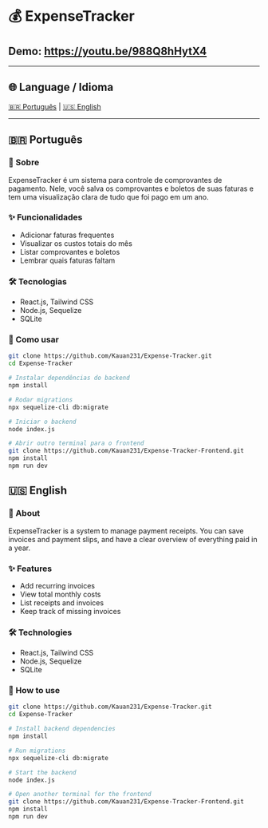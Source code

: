 # 💰 ExpenseTracker

## Demo: https://youtu.be/988Q8hHytX4

---

## 🌐 Language / Idioma

<p>
<a href="#portugues">🇧🇷 Português</a> | <a href="#english">🇺🇸 English</a>
</p>

---

## 🇧🇷 Português <a name="portugues"></a>

### 📌 Sobre
ExpenseTracker é um sistema para controle de comprovantes de pagamento. Nele, você salva os comprovantes e boletos de suas faturas e tem uma visualização clara de tudo que foi pago em um ano.

### ✨ Funcionalidades
- Adicionar faturas frequentes  
- Visualizar os custos totais do mês  
- Listar comprovantes e boletos  
- Lembrar quais faturas faltam  

### 🛠 Tecnologias
- React.js, Tailwind CSS  
- Node.js, Sequelize  
- SQLite  

### 🚀 Como usar
```bash
git clone https://github.com/Kauan231/Expense-Tracker.git
cd Expense-Tracker

# Instalar dependências do backend
npm install

# Rodar migrations
npx sequelize-cli db:migrate

# Iniciar o backend
node index.js

# Abrir outro terminal para o frontend
git clone https://github.com/Kauan231/Expense-Tracker-Frontend.git
npm install
npm run dev
````

## 🇺🇸 English <a name="english"></a>

### 📌 About

ExpenseTracker is a system to manage payment receipts. You can save invoices and payment slips, and have a clear overview of everything paid in a year.

### ✨ Features

* Add recurring invoices
* View total monthly costs
* List receipts and invoices
* Keep track of missing invoices

### 🛠 Technologies

* React.js, Tailwind CSS
* Node.js, Sequelize
* SQLite

### 🚀 How to use

```bash
git clone https://github.com/Kauan231/Expense-Tracker.git
cd Expense-Tracker

# Install backend dependencies
npm install

# Run migrations
npx sequelize-cli db:migrate

# Start the backend
node index.js

# Open another terminal for the frontend
git clone https://github.com/Kauan231/Expense-Tracker-Frontend.git
npm install
npm run dev
```
